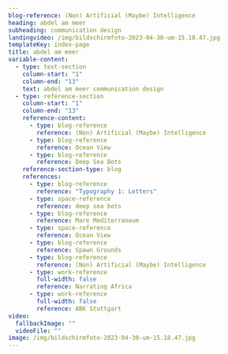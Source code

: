 ```yaml
---
blog-reference: (Non) Artificial (Maybe) Intelligence
heading: abdel am meer
subheading: communication design
landingvideo: /img/bildschirmfoto-2023-04-30-um-15.18.47.jpg
templateKey: index-page
title: abdel am meer
variable-content:
  - type: text-section
    column-start: "1"
    column-end: "13"
    text: a﻿bdel am meer communication design
  - type: reference-section
    column-start: "1"
    column-end: "13"
    reference-content:
      - type: blog-reference
        reference: (Non) Artificial (Maybe) Intelligence
      - type: blog-reference
        reference: Ocean View
      - type: blog-reference
        reference: Deep Sea Bots
    reference-section-type: blog
    references:
      - type: blog-reference
        reference: "Typography 1: Letters"
      - type: space-reference
        reference: deep sea bots
      - type: blog-reference
        reference: Mare Mediterraneum
      - type: space-reference
        reference: Ocean View
      - type: blog-reference
        reference: Spawn Grounds
      - type: blog-reference
        reference: (Non) Artificial (Maybe) Intelligence
      - type: work-reference
        full-width: false
        reference: Narrating Africa
      - type: work-reference
        full-width: false
        reference: ABK Stuttgart
video:
  fallbackImage: ""
  videoFile: ""
image: /img/bildschirmfoto-2023-04-30-um-15.18.47.jpg
---
```

